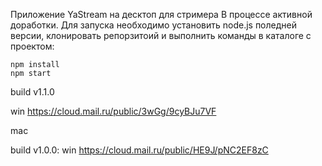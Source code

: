 Приложение YaStream на десктоп для стримера
В процессе активной доработки.
Для запуска необходимо установить node.js поледней версии,
клонировать репорзитоий и выполнить команды в каталоге с проектом:
```
npm install
npm start
```
build v1.1.0

win https://cloud.mail.ru/public/3wGg/9cyBJu7VF

mac

build v1.0.0:
win https://cloud.mail.ru/public/HE9J/pNC2EF8zC

